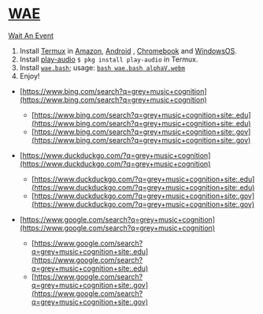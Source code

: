 # [WAE](https://github.com/WAE/WAE)

[Wait An Event](https://WAE.github.io/WAE) 

1. Install [Termux](https://github.com/termux/termux-app) in [Amazon](https://github.com/search?q=Amazon+Fire+OS), [Android](https://github.com/search?q=Android) , [Chromebook](https://github.com/search?q=Chromebook) and [WindowsOS](https://github.com/search?q=WindowsOS).
2. Install [play-audio](https://github.com/termux/play-audio) ` $ pkg install play-audio ` in Termux.
3. Install [`wae.bash`](https://raw.githubusercontent.com/WAE/WAE/master/wae.bash); usage: [`bash wae.bash alphaV.webm`](https://github.com/sdrausty/sdrausty.github.io/blob/master/audio/alphaV.webm?raw=true)
4. Enjoy!


+ [https://www.bing.com/search?q=grey+music+cognition](https://www.bing.com/search?q=grey+music+cognition)
  + [https://www.bing.com/search?q=grey+music+cognition+site:.edu](https://www.bing.com/search?q=grey+music+cognition+site:.edu)
  + [https://www.bing.com/search?q=grey+music+cognition+site:.gov](https://www.bing.com/search?q=grey+music+cognition+site:.gov)

+ [https://www.duckduckgo.com/?q=grey+music+cognition](https://www.duckduckgo.com/?q=grey+music+cognition)
  + [https://www.duckduckgo.com/?q=grey+music+cognition+site:.edu](https://www.duckduckgo.com/?q=grey+music+cognition+site:.edu)
  + [https://www.duckduckgo.com/?q=grey+music+cognition+site:.gov](https://www.duckduckgo.com/?q=grey+music+cognition+site:.gov)

+ [https://www.google.com/search?q=grey+music+cognition](https://www.google.com/search?q=grey+music+cognition)
  +  [https://www.google.com/search?q=grey+music+cognition+site:.edu](https://www.google.com/search?q=grey+music+cognition+site:.edu)
  +  [https://www.google.com/search?q=grey+music+cognition+site:.gov](https://www.google.com/search?q=grey+music+cognition+site:.gov)

<!-- EOM -->
